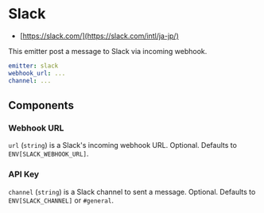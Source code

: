 # Slack

- [https://slack.com/](https://slack.com/intl/ja-jp/)

This emitter post a message to Slack via incoming webhook.

```yaml
emitter: slack
webhook_url: ...
channel: ...
```

## Components

### Webhook URL

`url` (`string`) is a Slack's incoming webhook URL. Optional. Defaults to `ENV[SLACK_WEBHOOK_URL]`.

### API Key

`channel` (`string`) is a Slack channel to sent a message. Optional. Defaults to `ENV[SLACK_CHANNEL]` or `#general`.
